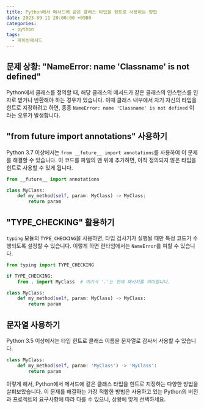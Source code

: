 ```yaml
---
title: Python에서 메서드에 같은 클래스 타입을 힌트로 사용하는 방법
date: 2023-09-11 20:00:00 +0900
categories:
  - python
tags:
  - 파이썬매서드
---
```


## 문제 상황: "NameError: name 'Classname' is not defined"

Python에서 클래스를 정의할 때, 해당 클래스의 메서드가 같은 클래스의 인스턴스를 인자로 받거나 반환해야 하는 경우가 있습니다. 이때 클래스 내부에서 자기 자신의 타입을 힌트로 지정하려고 하면, 종종 `NameError: name 'Classname' is not defined` 이라는 오류가 발생합니다. 

## "from __future__ import annotations" 사용하기

Python 3.7 이상에서는 `from __future__ import annotations`를 사용하여 이 문제를 해결할 수 있습니다. 이 코드를 파일의 맨 위에 추가하면, 아직 정의되지 않은 타입을 힌트로 사용할 수 있게 됩니다.

```python
from __future__ import annotations

class MyClass:
    def my_method(self, param: MyClass) -> MyClass:
        return param
```

## "TYPE_CHECKING" 활용하기

`typing` 모듈의 `TYPE_CHECKING`을 사용하면, 타입 검사기가 실행될 때만 특정 코드가 수행되도록 설정할 수 있습니다. 이렇게 하면 런타임에서는 `NameError`를 피할 수 있습니다.

```python
from typing import TYPE_CHECKING

if TYPE_CHECKING:
    from . import MyClass  # 여기서 '.'는 현재 패키지를 의미합니다.

class MyClass:
    def my_method(self, param: MyClass) -> MyClass:
        return param
```

## 문자열 사용하기

Python 3.5 이상에서는 타입 힌트로 클래스 이름을 문자열로 감싸서 사용할 수 있습니다.

```python
class MyClass:
    def my_method(self, param: 'MyClass') -> 'MyClass':
        return param
```

이렇게 해서, Python에서 메서드에 같은 클래스 타입을 힌트로 지정하는 다양한 방법을 살펴보았습니다. 이 문제를 해결하는 가장 적합한 방법은 사용하고 있는 Python의 버전과 프로젝트의 요구사항에 따라 다를 수 있으니, 상황에 맞게 선택하세요.